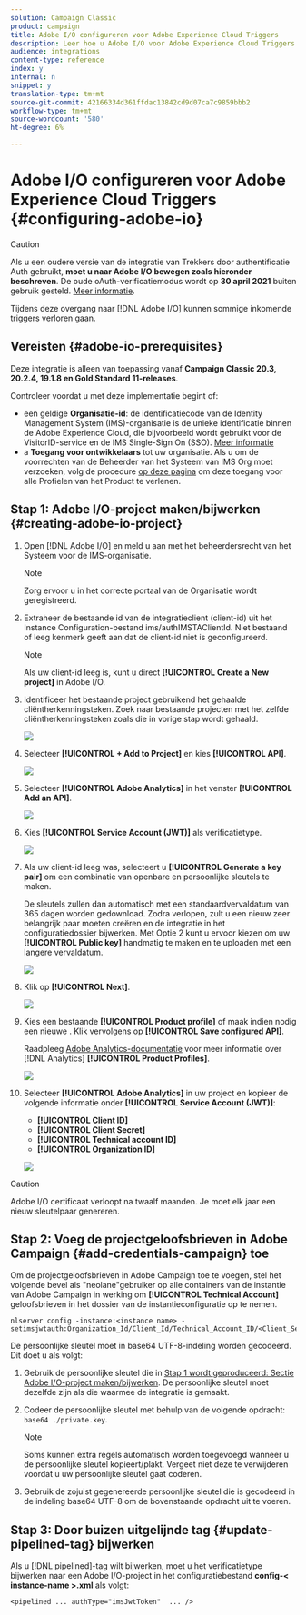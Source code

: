 ```yaml
---
solution: Campaign Classic
product: campaign
title: Adobe I/O configureren voor Adobe Experience Cloud Triggers
description: Leer hoe u Adobe I/O voor Adobe Experience Cloud Triggers configureert
audience: integrations
content-type: reference
index: y
internal: n
snippet: y
translation-type: tm+mt
source-git-commit: 42166334d361ffdac13842cd9d07ca7c9859bbb2
workflow-type: tm+mt
source-wordcount: '580'
ht-degree: 6%

---
```



# Adobe I/O configureren voor Adobe Experience Cloud Triggers {#configuring-adobe-io}

>[!CAUTION]
>
>Als u een oudere versie van de integratie van Trekkers door authentificatie Auth gebruikt, **moet u naar Adobe I/O bewegen zoals hieronder beschreven**. De oude oAuth-verificatiemodus wordt op **30 april 2021** buiten gebruik gesteld. [Meer informatie](https://github.com/AdobeDocs/analytics-1.4-apis/blob/master/docs/APIEOL.md?mv=email).
>
>Tijdens deze overgang naar [!DNL Adobe I/O] kunnen sommige inkomende triggers verloren gaan.

## Vereisten {#adobe-io-prerequisites}

Deze integratie is alleen van toepassing vanaf **Campaign Classic 20.3, 20.2.4, 19.1.8 en Gold Standard 11-releases**.

Controleer voordat u met deze implementatie begint of:

* een geldige **Organisatie-id**: de identificatiecode van de Identity Management System (IMS)-organisatie is de unieke identificatie binnen de Adobe Experience Cloud, die bijvoorbeeld wordt gebruikt voor de VisitorID-service en de IMS Single-Sign On (SSO). [Meer informatie](https://experienceleague.adobe.com/docs/core-services/interface/manage-users-and-products/organizations.html)
* a **Toegang voor ontwikkelaars** tot uw organisatie.  Als u om de voorrechten van de Beheerder van het Systeem van IMS Org moet verzoeken, volg de procedure [op deze pagina](https://helpx.adobe.com/enterprise/admin-guide.html/enterprise/using/manage-developers.ug.html) om deze toegang voor alle Profielen van het Product te verlenen.

## Stap 1: Adobe I/O-project maken/bijwerken {#creating-adobe-io-project}

1. Open [!DNL Adobe I/O] en meld u aan met het beheerdersrecht van het Systeem voor de IMS-organisatie.

   >[!NOTE]
   >
   > Zorg ervoor u in het correcte portaal van de Organisatie wordt geregistreerd.

1. Extraheer de bestaande id van de integratieclient (client-id) uit het Instance Configuration-bestand ims/authIMSTAClientId. Niet bestaand of leeg kenmerk geeft aan dat de client-id niet is geconfigureerd.

   >[!NOTE]
   >
   >Als uw client-id leeg is, kunt u direct **[!UICONTROL Create a New project]** in Adobe I/O.

1. Identificeer het bestaande project gebruikend het gehaalde cliëntherkenningsteken. Zoek naar bestaande projecten met het zelfde cliëntherkenningsteken zoals die in vorige stap wordt gehaald.

   ![](assets/do-not-localize/adobe_io_8.png)

1. Selecteer **[!UICONTROL + Add to Project]** en kies **[!UICONTROL API]**.

   ![](assets/do-not-localize/adobe_io_1.png)

1. Selecteer **[!UICONTROL Adobe Analytics]** in het venster **[!UICONTROL Add an API]**.

   ![](assets/do-not-localize/adobe_io_2.png)

1. Kies **[!UICONTROL Service Account (JWT)]** als verificatietype.

   ![](assets/do-not-localize/adobe_io_3.png)

1. Als uw client-id leeg was, selecteert u **[!UICONTROL Generate a key pair]** om een combinatie van openbare en persoonlijke sleutels te maken.

   De sleutels zullen dan automatisch met een standaardvervaldatum van 365 dagen worden gedownload. Zodra verlopen, zult u een nieuw zeer belangrijk paar moeten creëren en de integratie in het configuratiedossier bijwerken. Met Optie 2 kunt u ervoor kiezen om uw **[!UICONTROL Public key]** handmatig te maken en te uploaden met een langere vervaldatum.

   ![](assets/do-not-localize/adobe_io_4.png)

1. Klik op **[!UICONTROL Next]**.

   ![](assets/do-not-localize/adobe_io_5.png)

1. Kies een bestaande **[!UICONTROL Product profile]** of maak indien nodig een nieuwe . Klik vervolgens op **[!UICONTROL Save configured API]**.

   Raadpleeg [Adobe Analytics-documentatie](https://experienceleague.adobe.com/docs/analytics/admin/admin-console/home.html#admin-console) voor meer informatie over [!DNL Analytics] **[!UICONTROL Product Profiles]**.

   ![](assets/do-not-localize/adobe_io_6.png)

1. Selecteer **[!UICONTROL Adobe Analytics]** in uw project en kopieer de volgende informatie onder **[!UICONTROL Service Account (JWT)]**:

   * **[!UICONTROL Client ID]**
   * **[!UICONTROL Client Secret]**
   * **[!UICONTROL Technical account ID]**
   * **[!UICONTROL Organization ID]**

   ![](assets/do-not-localize/adobe_io_7.png)

>[!CAUTION]
>
>Adobe I/O certificaat verloopt na twaalf maanden. Je moet elk jaar een nieuw sleutelpaar genereren.

## Stap 2: Voeg de projectgeloofsbrieven in Adobe Campaign {#add-credentials-campaign} toe

Om de projectgeloofsbrieven in Adobe Campaign toe te voegen, stel het volgende bevel als &quot;neolane&quot;gebruiker op alle containers van de instantie van Adobe Campaign in werking om **[!UICONTROL Technical Account]** geloofsbrieven in het dossier van de instantieconfiguratie op te nemen.

```
nlserver config -instance:<instance name> -setimsjwtauth:Organization_Id/Client_Id/Technical_Account_ID/<Client_Secret>/<Base64_encoded_Private_Key>
```

De persoonlijke sleutel moet in base64 UTF-8-indeling worden gecodeerd. Dit doet u als volgt:

1. Gebruik de persoonlijke sleutel die in [Stap 1 wordt geproduceerd: Sectie Adobe I/O-project maken/bijwerken](#creating-adobe-io-project). De persoonlijke sleutel moet dezelfde zijn als die waarmee de integratie is gemaakt.

1. Codeer de persoonlijke sleutel met behulp van de volgende opdracht: ```base64 ./private.key```.

   >[!NOTE]
   >
   >Soms kunnen extra regels automatisch worden toegevoegd wanneer u de persoonlijke sleutel kopieert/plakt. Vergeet niet deze te verwijderen voordat u uw persoonlijke sleutel gaat coderen.

1. Gebruik de zojuist gegenereerde persoonlijke sleutel die is gecodeerd in de indeling base64 UTF-8 om de bovenstaande opdracht uit te voeren.

## Stap 3: Door buizen uitgelijnde tag {#update-pipelined-tag} bijwerken

Als u [!DNL pipelined]-tag wilt bijwerken, moet u het verificatietype bijwerken naar een Adobe I/O-project in het configuratiebestand **config-&lt; instance-name >.xml** als volgt:

```
<pipelined ... authType="imsJwtToken"  ... />
```
